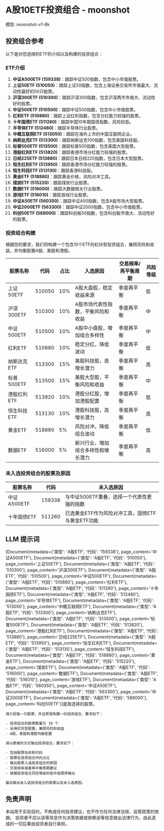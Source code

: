 # A股10ETF投资组合 - moonshot

模型: moonshot-v1-8k

## 投资组合参考

以下是对您选择的ETF的介绍以及构建的投资组合：

### ETF介绍

1. **中证A500ETF (159338)**：跟踪中证500指数，包含中小市值股票。
2. **上证50ETF (510050)**：跟踪上证50指数，包含上海证券交易所市值最大、流动性最好的50只股票。
3. **沪深300ETF (510300)**：跟踪沪深300指数，包含沪深两市市值大、流动性好的股票。
4. **中证500ETF (510500)**：跟踪中证500指数，包含中小市值股票。
5. **红利ETF (510880)**：跟踪上证红利指数，包含分红能力较强的股票。
6. **十年国债ETF (511260)**：跟踪中国10年期国债指数，风险较低。
7. **半导体ETF (512480)**：跟踪半导体行业股票。
8. **中概互联网ETF (513050)**：跟踪在海外上市的中国互联网企业。
9. **纳斯达克ETF (513300)**：跟踪纳斯达克100指数，包含美国科技股。
10. **标普500ETF (513500)**：跟踪标普500指数，包含美国大型股票。
11. **港股红利ETF (513820)**：跟踪香港市场分红能力较强的股票。
12. **日经225ETF (513880)**：跟踪日本日经225指数，包含日本大型股票。
13. **恒生红利ETF (513950)**：跟踪香港市场分红能力较强的股票。
14. **恒生科技ETF (513130)**：跟踪香港科技股。
15. **黄金ETF (518880)**：跟踪黄金价格，风险对冲工具。
16. **煤炭ETF (515220)**：跟踪煤炭行业股票。
17. **数据ETF (516000)**：跟踪大数据相关行业股票。
18. **游戏ETF (516010)**：跟踪游戏行业股票。
19. **中证A50ETF (560350)**：跟踪中证A50指数，包含A股市场大型股票。
20. **中证2000ETF (563300)**：跟踪中证2000指数，包含中小市值股票。
21. **科创50ETF (588000)**：跟踪科创板50指数，包含科创板市值大、流动性好的股票。

### 投资组合构建

根据您的要求，我们将构建一个包含10个ETF的杠铃型投资组合，兼顾风险和收益，并均衡配置A股、美股和港股。

| 股票名称       | 代码    | 占比  | 入选原因     | 交易频率/再平衡周期 | 风险等级 |
|--------------|-------|-----|------------------------------------|----------------|------|
| 上证50ETF     | 510050 | 10% | A股大盘股，稳定收益来源     | 季度再平衡       | 低    |
| 沪深300ETF    | 510300 | 10% | A股市场代表性指数，平衡风险和收益     | 季度再平衡       | 中    |
| 中证500ETF    | 510500 | 10% | A股中小盘股，增加组合多样性 | 季度再平衡       | 中    |
| 红利ETF       | 510880 | 10% | 稳定分红，降低波动 | 季度再平衡       | 低    |
| 纳斯达克ETF   | 513300 | 15% | 美股科技股，高增长潜力     | 季度再平衡       | 高    |
| 标普500ETF    | 513500 | 15% | 美股大型股，平衡风险和收益 | 季度再平衡       | 中    |
| 港股红利ETF    | 513820 | 10% | 港股分红股，增加港股配置     | 季度再平衡       | 低    |
| 恒生科技ETF   | 513130 | 10% | 港股科技股，高增长潜力     | 季度再平衡       | 高    |
| 黄金ETF       | 518880 | 5%  | 风险对冲，降低组合波动     | 季度再平衡       | 低    |
| 数据ETF       | 516000 | 5%  | 新兴行业，增加组合多样性和增长潜力   | 季度再平衡       | 高    |

### 未入选投资组合的股票及原因

| 股票名称       | 代码    | 未入选原因     |
|--------------|-------|------------------------------------|
| 中证A500ETF  | 159338 | 与中证500ETF重叠，选择一个代表性更强的指数   |
| 十年国债ETF   | 511260 | 已选黄金ETF作为风险对冲工具，国债ETF与黄金ETF功能

## LLM 提示词

[Document(metadata={'类型': 'A股ETF', '代码': '159338'}, page_content='中证A500ETF'), Document(metadata={'类型': 'A股ETF', '代码': '510050'}, page_content='上证50ETF'), Document(metadata={'类型': 'A股ETF', '代码': '510300'}, page_content='沪深300ETF'), Document(metadata={'类型': 'A股ETF', '代码': '510500'}, page_content='中证500ETF'), Document(metadata={'类型': 'A股ETF', '代码': '510880'}, page_content='红利ETF'), Document(metadata={'类型': 'A股ETF', '代码': '511260'}, page_content='十年国债ETF'), Document(metadata={'类型': 'A股ETF', '代码': '512480'}, page_content='半导体ETF'), Document(metadata={'类型': 'A股ETF', '代码': '513050'}, page_content='中概互联网ETF'), Document(metadata={'类型': 'A股ETF', '代码': '513300'}, page_content='纳斯达克ETF'), Document(metadata={'类型': 'A股ETF', '代码': '513500'}, page_content='标普500ETF'), Document(metadata={'类型': 'A股ETF', '代码': '513820'}, page_content='港股红利ETF'), Document(metadata={'类型': 'A股ETF', '代码': '513880'}, page_content='日经225ETF'), Document(metadata={'类型': 'A股ETF', '代码': '513950'}, page_content='恒生红利ETF'), Document(metadata={'类型': 'A股ETF', '代码': '513130'}, page_content='恒生科技ETF'), Document(metadata={'类型': 'A股ETF', '代码': '518880'}, page_content='黄金ETF'), Document(metadata={'类型': 'A股ETF', '代码': '515220'}, page_content='煤炭ETF'), Document(metadata={'类型': 'A股ETF', '代码': '516000'}, page_content='数据ETF'), Document(metadata={'类型': 'A股ETF', '代码': '516010'}, page_content='游戏ETF'), Document(metadata={'类型': 'A股ETF', '代码': '560350'}, page_content='中证A50ETF'), Document(metadata={'类型': 'A股ETF', '代码': '563300'}, page_content='中证2000ETF'), Document(metadata={'类型': 'A股ETF', '代码': '588000'}, page_content='科创50ETF')]是我选择的股票。

    请介绍每一只股票，并且帮我构建一份投资组合，要求如下：

    - 投资组合的股票数量为 10 个
    - 采用杠铃型配置，兼顾风险和收益
    - A股，美股和港股均衡配置

    请以表格的方式输出投资组合，要求如下：

    - 包括股票名称和代码
    - 股票在投资组合内的占比
    - 输出股票入选投资组合的原因
    - 交易频率或者再平衡周期建议
    - 根据投资组合风险等级的低中高顺序输出

    最后输出未入选投资组合的股票以及未入选原因。

## 免责声明

本站用于实验目的，不构成任何投资建议，也不作为任何法律法规、监管政策的依据，    投资者不应以该等信息作为决策依据或依赖该等信息做出法律行为，由此造成的一切后果由投资者自行承担。
